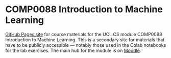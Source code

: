 # COMP0088 Introduction to Machine Learning

[GitHub Pages site](https://comp0088.github.io) for course materials for 
the UCL CS module COMP0088 Introduction to Machine Learning. This is a secondary site for materials that have to be publicly accessible — notably those used in the Colab notebooks for the lab exercises. The main hub for the module is on [Moodle](https://moodle.ucl.ac.uk).